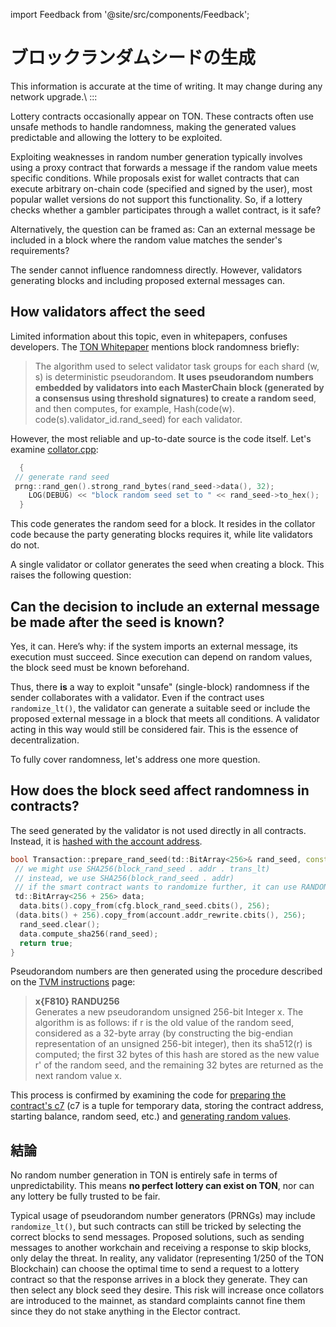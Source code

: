 import Feedback from '@site/src/components/Feedback';

# ブロックランダムシードの生成

This information is accurate at the time of writing. It may change during any network upgrade.\\
:::

Lottery contracts occasionally appear on TON. These contracts often use unsafe methods to handle randomness, making the generated values predictable and allowing the lottery to be exploited.

Exploiting weaknesses in random number generation typically involves using a proxy contract that forwards a message if the random value meets specific conditions. While proposals exist for wallet contracts that can execute arbitrary on-chain code (specified and signed by the user), most popular wallet versions do not support this functionality. So, if a lottery checks whether a gambler participates through a wallet contract, is it safe?

Alternatively, the question can be framed as: Can an external message be included in a block where the random value matches the sender's requirements?

The sender cannot influence randomness directly. However, validators generating blocks and including proposed external messages can.

## How validators affect the seed

Limited information about this topic, even in whitepapers, confuses developers. The [TON Whitepaper](https://docs.ton.org/ton.pdf) mentions block randomness briefly:

> The algorithm used to select validator task groups for each shard (w, s) is deterministic pseudorandom. **It uses pseudorandom numbers embedded by validators into each MasterChain block (generated by a consensus using threshold signatures) to create a random seed**, and then computes, for example, Hash(code(w). code(s).validator_id.rand_seed) for each validator.

However, the most reliable and up-to-date source is the code itself. Let's examine [collator.cpp](https://github.com/ton-blockchain/ton/blob/f59c363ab942a5ddcacd670c97c6fbd023007799/validator/impl/collator.cpp#L1590):

```cpp
  {
 // generate rand seed
 prng::rand_gen().strong_rand_bytes(rand_seed->data(), 32);
    LOG(DEBUG) << "block random seed set to " << rand_seed->to_hex();
  }
```

This code generates the random seed for a block. It resides in the collator code because the party generating blocks requires it, while lite validators do not.

A single validator or collator generates the seed when creating a block. This raises the following question:

## Can the decision to include an external message be made after the seed is known?

Yes, it can. Here’s why: if the system imports an external message, its execution must succeed. Since execution can depend on random values, the block seed must be known beforehand.

Thus, there **is** a way to exploit "unsafe" (single-block) randomness if the sender collaborates with a validator. Even if the contract uses `randomize_lt()`, the validator can generate a suitable seed or include the proposed external message in a block that meets all conditions. A validator acting in this way would still be considered fair. This is the essence of decentralization.

To fully cover randomness, let's address one more question.

## How does the block seed affect randomness in contracts?

The seed generated by the validator is not used directly in all contracts. Instead, it is [hashed with the account address](https://github.com/ton-blockchain/ton/blob/f59c363ab942a5ddcacd670c97c6fbd023007799/crypto/block/transaction.cpp#L876).

```cpp
bool Transaction::prepare_rand_seed(td::BitArray<256>& rand_seed, const ComputePhaseConfig& cfg) const {
 // we might use SHA256(block_rand_seed . addr . trans_lt)
 // instead, we use SHA256(block_rand_seed . addr)
 // if the smart contract wants to randomize further, it can use RANDOMIZE instruction
 td::BitArray<256 + 256> data;
  data.bits().copy_from(cfg.block_rand_seed.cbits(), 256);
 (data.bits() + 256).copy_from(account.addr_rewrite.cbits(), 256);
  rand_seed.clear();
  data.compute_sha256(rand_seed);
  return true;
}
```

Pseudorandom numbers are then generated using the procedure described on the [TVM instructions](/v3/documentation/tvm/instructions#F810) page:

> **x\{F810} RANDU256**\
> Generates a new pseudorandom unsigned 256-bit Integer x. The algorithm is as follows: if r is the old value of the random seed, considered as a 32-byte array (by constructing the big-endian representation of an unsigned 256-bit integer), then its sha512(r) is computed; the first 32 bytes of this hash are stored as the new value r' of the random seed, and the remaining 32 bytes are returned as the next random value x.

This process is confirmed by examining the code for [preparing the contract's c7](https://github.com/ton-blockchain/ton/blob/master/crypto/block/transaction.cpp#L903) (c7 is a tuple for temporary data, storing the contract address, starting balance, random seed, etc.) and [generating random values](https://github.com/ton-blockchain/ton/blob/master/crypto/vm/tonops.cpp#L217-L268).

## 結論

No random number generation in TON is entirely safe in terms of unpredictability. This means **no perfect lottery can exist on TON**, nor can any lottery be fully trusted to be fair.

Typical usage of pseudorandom number generators (PRNGs) may include `randomize_lt()`, but such contracts can still be tricked by selecting the correct blocks to send messages. Proposed solutions, such as sending messages to another workchain and receiving a response to skip blocks, only delay the threat. In reality, any validator (representing 1/250 of the TON Blockchain) can choose the optimal time to send a request to a lottery contract so that the response arrives in a block they generate. They can then select any block seed they desire. This risk will increase once collators are introduced to the mainnet, as standard complaints cannot fine them since they do not stake anything in the Elector contract.

<!-- TODO: Find an example contract using random without any additions and demonstrate how to determine the result of RANDU256 knowing the block random seed (include a link to dton.io to show the generated value). -->  

<!-- TODO: Next article. "Let's proceed to writing a tool that exploits this. It will attach to a validator and include proposed external messages in blocks satisfying specific conditions—provided a fee is paid." -->  

<Feedback />


